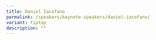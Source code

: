 ```yaml
---
title: Daniel Iacofano
permalink: /speakers/keynote-speakers/daniel-iacofano/
variant: tiptap
description: ""
---
```

<p></p>